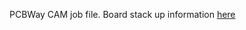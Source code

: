 PCBWay CAM job file. Board stack up information [here](https://www.pcbway.com/blog/Engineering_Technical/stackup___pcbway.html)
